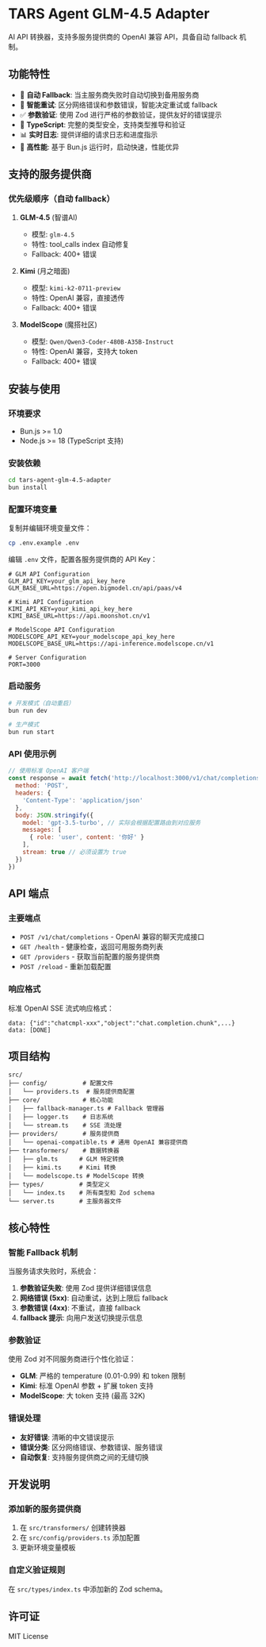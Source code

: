 # TARS Agent GLM-4.5 Adapter

AI API 转换器，支持多服务提供商的 OpenAI 兼容 API，具备自动 fallback 机制。

## 功能特性

- 🔄 **自动 Fallback**: 当主服务商失败时自动切换到备用服务商
- 🎯 **智能重试**: 区分网络错误和参数错误，智能决定重试或 fallback
- ✅ **参数验证**: 使用 Zod 进行严格的参数验证，提供友好的错误提示
- 🔧 **TypeScript**: 完整的类型安全，支持类型推导和验证
- 📊 **实时日志**: 提供详细的请求日志和进度指示
- 🚀 **高性能**: 基于 Bun.js 运行时，启动快速，性能优异

## 支持的服务提供商

### 优先级顺序（自动 fallback）

1. **GLM-4.5** (智谱AI)
   - 模型: `glm-4.5`
   - 特性: tool_calls index 自动修复
   - Fallback: 400+ 错误

2. **Kimi** (月之暗面)
   - 模型: `kimi-k2-0711-preview`
   - 特性: OpenAI 兼容，直接透传
   - Fallback: 400+ 错误

3. **ModelScope** (魔搭社区)
   - 模型: `Qwen/Qwen3-Coder-480B-A35B-Instruct`
   - 特性: OpenAI 兼容，支持大 token
   - Fallback: 400+ 错误

## 安装与使用

### 环境要求

- Bun.js >= 1.0
- Node.js >= 18 (TypeScript 支持)

### 安装依赖

```bash
cd tars-agent-glm-4.5-adapter
bun install
```

### 配置环境变量

复制并编辑环境变量文件：

```bash
cp .env.example .env
```

编辑 `.env` 文件，配置各服务提供商的 API Key：

```env
# GLM API Configuration
GLM_API_KEY=your_glm_api_key_here
GLM_BASE_URL=https://open.bigmodel.cn/api/paas/v4

# Kimi API Configuration  
KIMI_API_KEY=your_kimi_api_key_here
KIMI_BASE_URL=https://api.moonshot.cn/v1

# ModelScope API Configuration
MODELSCOPE_API_KEY=your_modelscope_api_key_here
MODELSCOPE_BASE_URL=https://api-inference.modelscope.cn/v1

# Server Configuration
PORT=3000
```

### 启动服务

```bash
# 开发模式（自动重启）
bun run dev

# 生产模式
bun run start
```

### API 使用示例

```javascript
// 使用标准 OpenAI 客户端
const response = await fetch('http://localhost:3000/v1/chat/completions', {
  method: 'POST',
  headers: {
    'Content-Type': 'application/json'
  },
  body: JSON.stringify({
    model: 'gpt-3.5-turbo', // 实际会根据配置路由到对应服务
    messages: [
      { role: 'user', content: '你好' }
    ],
    stream: true // 必须设置为 true
  })
})
```

## API 端点

### 主要端点

- `POST /v1/chat/completions` - OpenAI 兼容的聊天完成接口
- `GET /health` - 健康检查，返回可用服务商列表
- `GET /providers` - 获取当前配置的服务提供商
- `POST /reload` - 重新加载配置

### 响应格式

标准 OpenAI SSE 流式响应格式：

```
data: {"id":"chatcmpl-xxx","object":"chat.completion.chunk",...}
data: [DONE]
```

## 项目结构

```
src/
├── config/          # 配置文件
│   └── providers.ts  # 服务提供商配置
├── core/            # 核心功能
│   ├── fallback-manager.ts # Fallback 管理器
│   ├── logger.ts    # 日志系统
│   └── stream.ts    # SSE 流处理
├── providers/       # 服务提供商
│   └── openai-compatible.ts # 通用 OpenAI 兼容提供商
├── transformers/    # 数据转换器
│   ├── glm.ts      # GLM 特定转换
│   ├── kimi.ts     # Kimi 转换
│   └── modelscope.ts # ModelScope 转换
├── types/          # 类型定义
│   └── index.ts    # 所有类型和 Zod schema
└── server.ts       # 主服务器文件
```

## 核心特性

### 智能 Fallback 机制

当服务请求失败时，系统会：

1. **参数验证失败**: 使用 Zod 提供详细错误信息
2. **网络错误 (5xx)**: 自动重试，达到上限后 fallback
3. **参数错误 (4xx)**: 不重试，直接 fallback
4. **fallback 提示**: 向用户发送切换提示信息

### 参数验证

使用 Zod 对不同服务商进行个性化验证：

- **GLM**: 严格的 temperature (0.01-0.99) 和 token 限制
- **Kimi**: 标准 OpenAI 参数 + 扩展 token 支持
- **ModelScope**: 大 token 支持 (最高 32K)

### 错误处理

- **友好错误**: 清晰的中文错误提示
- **错误分类**: 区分网络错误、参数错误、服务错误
- **自动恢复**: 支持服务提供商之间的无缝切换

## 开发说明

### 添加新的服务提供商

1. 在 `src/transformers/` 创建转换器
2. 在 `src/config/providers.ts` 添加配置
3. 更新环境变量模板

### 自定义验证规则

在 `src/types/index.ts` 中添加新的 Zod schema。

## 许可证

MIT License